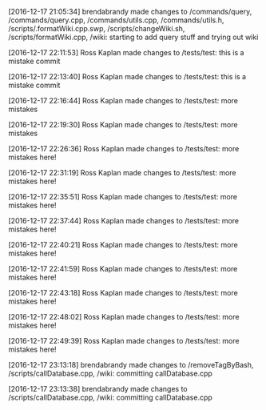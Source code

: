 [comment]: 4506cb1f682dff178d5a0ba2c2feb35d504d153c

[2016-12-17 21:05:34] brendabrandy made changes to /commands/query, /commands/query.cpp, /commands/utils.cpp, /commands/utils.h, /scripts/.formatWiki.cpp.swp, /scripts/changeWiki.sh, /scripts/formatWiki.cpp, /wiki:  starting to add query stuff and trying out wiki

[2016-12-17 22:11:53] Ross Kaplan made changes to /tests/test:  this is a mistake commit

[comment]: 649c212bf842cf9b06e547ad2cf0f2e8f28de8a3

[2016-12-17 22:13:40] Ross Kaplan made changes to /tests/test:  this is a mistake commit

[comment]: 68528545b807e8d46999b981429739f5948be3e2

[2016-12-17 22:16:44] Ross Kaplan made changes to /tests/test:  more mistakes

[comment]: ff22736e75483617f765069abdff5937c7574e43

[2016-12-17 22:19:30] Ross Kaplan made changes to /tests/test:  more mistakes

[comment]: eb3ac8c7eaa8f125ece382e8d0ae86a469c13e45

[2016-12-17 22:26:36] Ross Kaplan made changes to /tests/test:  more mistakes here!

[comment]: 232a01b5a0b450c6d14a95a56ad3ecb394eb6f62

[2016-12-17 22:31:19] Ross Kaplan made changes to /tests/test:  more mistakes here!

[comment]: cfcdf38890c03cf1e6f7f58ac5d82e8e432873d9

[2016-12-17 22:35:51] Ross Kaplan made changes to /tests/test:  more mistakes here!

[comment]: ca1d9385f58a2be00c183df616570eae6a4857dd

[2016-12-17 22:37:44] Ross Kaplan made changes to /tests/test:  more mistakes here!

[comment]: 322d6a22a912559a85832c5944bafd79d887a304

[2016-12-17 22:40:21] Ross Kaplan made changes to /tests/test:  more mistakes here!

[comment]: 5cc7576ca3668e0910131779f6541fe61eee2c08

[2016-12-17 22:41:59] Ross Kaplan made changes to /tests/test:  more mistakes here!

[comment]: 21a23509f6deb26d52396e51f292c011d761978b

[2016-12-17 22:43:18] Ross Kaplan made changes to /tests/test:  more mistakes here!

[comment]: 88bcbc7e27bea06e4a8889b53d63e3245b142362

[2016-12-17 22:48:02] Ross Kaplan made changes to /tests/test:  more mistakes here!

[comment]: ae38e2f180927ab93bf80731dec23d9002dc987b

[2016-12-17 22:49:39] Ross Kaplan made changes to /tests/test:  more mistakes here!

[comment]: 87d0ce2784398e57d2dad894fc5e021ab02ae3fd

[2016-12-17 23:13:18] brendabrandy made changes to /removeTagByBash, /scripts/callDatabase.cpp, /wiki:  committing callDatabase.cpp

[comment]: d595fc6f78054f7866fa9d33f95a200e81be296b

[2016-12-17 23:13:38] brendabrandy made changes to /scripts/callDatabase.cpp, /wiki:  committing callDatabase.cpp

